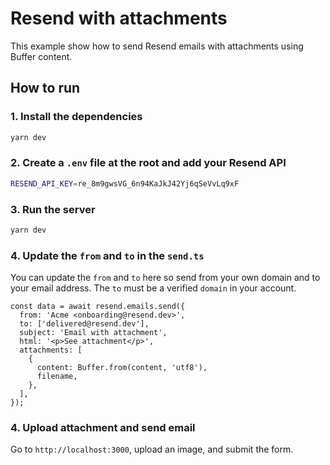 # Resend with attachments

This example show how to send Resend emails with attachments using Buffer content.

## How to run

### 1. Install the dependencies

```bash
yarn dev
```

### 2. Create a `.env` file at the root and add your Resend API

```bash
RESEND_API_KEY=re_8m9gwsVG_6n94KaJkJ42Yj6qSeVvLq9xF
```

### 3. Run the server

```bash
yarn dev
```

### 4. Update the `from` and `to` in the `send.ts`

You can update the `from` and `to` here so send from your own domain and to your email address. The `to` must be a verified `domain` in your account.

```tsx
const data = await resend.emails.send({
  from: 'Acme <onboarding@resend.dev>',
  to: ['delivered@resend.dev'],
  subject: 'Email with attachment',
  html: '<p>See attachment</p>',
  attachments: [
    {
      content: Buffer.from(content, 'utf8'),
      filename,
    },
  ],
});
```

### 4. Upload attachment and send email

Go to `http://localhost:3000`, upload an image, and submit the form.